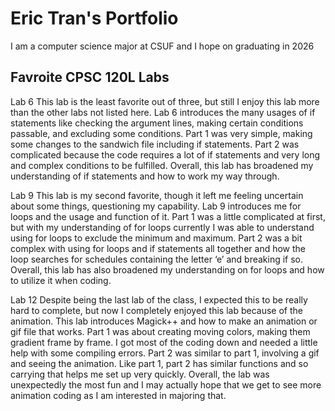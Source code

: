 # Eric Tran's Portfolio

I am a computer science major at CSUF and I hope on graduating in 2026

## Favroite CPSC 120L Labs

Lab 6
This lab is the least favorite out of three, but still I enjoy this lab more than the other labs not listed here. Lab 6 introduces the many usages of if statements like checking the argument lines, making certain
conditions passable, and excluding some conditions. Part 1 was very simple, making some changes to the sandwich file including if statements. Part 2 was complicated because the code requires a lot of if statements
and very long and complex conditions to be fulfilled. Overall, this lab has broadened my understanding of if statements and how to work my way through.

Lab 9
This lab is my second favorite, though it left me feeling uncertain about some things, questioning my capability. Lab 9 introduces me for loops and the usage and function of it. Part 1 was a little complicated at
first, but with my understanding of for loops currently I was able to understand using for loops to exclude the minimum and maximum. Part 2 was a bit complex with using for loops and if statements all together and
how the loop searches for schedules containing the letter ‘e’ and breaking if so. Overall, this lab has also broadened my understanding on for loops and how to utilize it when coding.

Lab 12
Despite being the last lab of the class, I expected this to be really hard to complete, but now I completely enjoyed this lab because of the animation. This lab introduces Magick++ and how to make an animation or
gif file that works. Part 1 was about creating moving colors, making them gradient frame by frame. I got most of the coding down and needed a little help with some compiling errors. Part 2 was similar to part 1,
involving a gif and seeing the animation. Like part 1, part 2 has similar functions and so carrying that helps me set up very quickly. Overall, the lab was unexpectedly the most fun and I may actually hope that we
get to see more animation coding as I am interested in majoring that.
